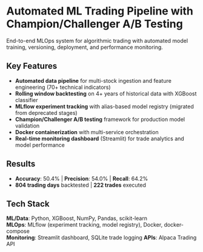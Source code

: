 # Automated ML Trading Pipeline with Champion/Challenger A/B Testing

End-to-end MLOps system for algorithmic trading with automated model training, versioning, deployment, and performance monitoring.

## Key Features
- **Automated data pipeline** for multi-stock ingestion and feature engineering (70+ technical indicators)
- **Rolling window backtesting** on 4+ years of historical data with XGBoost classifier
- **MLflow experiment tracking** with alias-based model registry (migrated from deprecated stages)
- **Champion/Challenger A/B testing** framework for production model validation
- **Docker containerization** with multi-service orchestration
- **Real-time monitoring dashboard** (Streamlit) for trade analytics and model performance

## Results
- **Accuracy**: 50.4% | **Precision**: 54.0% | **Recall**: 64.2%
- **804 trading days** backtested | **222 trades** executed

## Tech Stack
**ML/Data**: Python, XGBoost, NumPy, Pandas, scikit-learn  
**MLOps**: MLflow (experiment tracking, model registry), Docker, docker-compose  
**Monitoring**: Streamlit dashboard, SQLite trade logging
**APIs**: Alpaca Trading API
